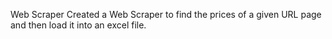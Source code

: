 Web Scraper
Created a Web Scraper to find the prices of a given URL page and then load it into an excel file.
